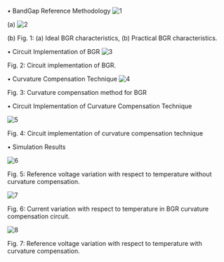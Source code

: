 •	BandGap Reference Methodology
![1](https://user-images.githubusercontent.com/100519341/155895043-0283497e-d961-465d-bdf8-266634367d18.png)
 
(a)
![2](https://user-images.githubusercontent.com/100519341/155895045-01c8a260-dc01-497e-9c33-af84b82f3e21.png)
 
(b)
Fig. 1: (a) Ideal BGR characteristics, (b) Practical BGR characteristics.

•	Circuit Implementation of BGR
![3](https://user-images.githubusercontent.com/100519341/155895048-ea446ca1-f12d-499b-b691-e84787673adb.png)

Fig. 2: Circuit implementation of BGR.

•	Curvature Compensation Technique
![4](https://user-images.githubusercontent.com/100519341/155895049-140156f3-da52-4ab2-b5f0-71afe2c55ead.png)
 
Fig. 3: Curvature compensation method for BGR

•	Circuit Implementation of Curvature Compensation Technique

 ![5](https://user-images.githubusercontent.com/100519341/155895050-7af1a293-4b3f-44ac-b2ef-d7c791da48b8.png)

Fig. 4: Circuit implementation of curvature compensation technique

•	Simulation Results

![6](https://user-images.githubusercontent.com/100519341/155895052-64ca781a-3e64-436e-8ad6-fd8aa1b70a9c.png)

Fig. 5: Reference voltage variation with respect to temperature without curvature compensation.


![7](https://user-images.githubusercontent.com/100519341/155895054-b7f01d37-800b-4d17-82dd-986ce4a8c4bd.png)

Fig. 6: Current variation with respect to temperature in BGR curvature compensation circuit.

![8](https://user-images.githubusercontent.com/100519341/155895057-c10d7a91-8a25-4ba7-a619-a942d31d7110.png)

Fig. 7: Reference voltage variation with respect to temperature with curvature compensation.
